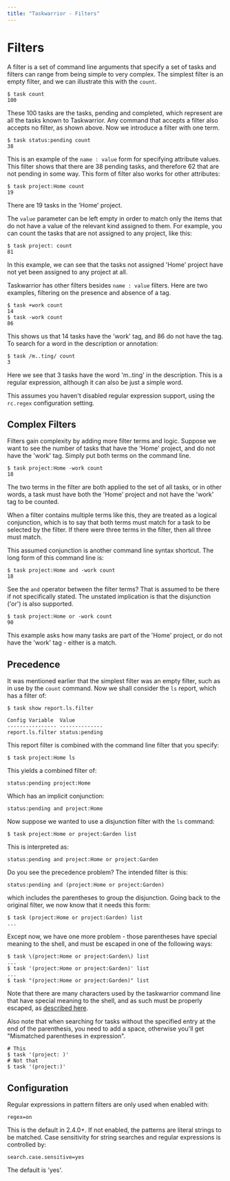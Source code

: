 ```yaml
---
title: "Taskwarrior - Filters"
---
```


# Filters

A filter is a set of command line arguments that specify a set of tasks and filters can range from being simple to very complex.
The simplest filter is an empty filter, and we can illustrate this with the `count`.

    $ task count
    100

These 100 tasks are the tasks, pending and completed, which represent are all the tasks known to Taskwarrior.
Any command that accepts a filter also accepts no filter, as shown above.
Now we introduce a filter with one term.

    $ task status:pending count
    38

This is an example of the `name : value` form for specifying attribute values.
This filter shows that there are 38 pending tasks, and therefore 62 that are not pending in some way.
This form of filter also works for other attributes:

    $ task project:Home count
    19

There are 19 tasks in the 'Home' project.

The `value` parameter can be left empty in order to match only the items that do not have a value of the relevant kind assigned to them.
For example, you can count the tasks that are not assigned to any project, like this:

    $ task project: count
    81

In this example, we can see that the tasks not assigned 'Home' project have not yet been assigned to any project at all.

Taskwarrior has other filters besides `name : value` filters.
Here are two examples, filtering on the presence and absence of a tag.

    $ task +work count
    14
    $ task -work count
    86

This shows us that 14 tasks have the 'work' tag, and 86 do not have the tag.
To search for a word in the description or annotation:

    $ task /m..ting/ count
    3

Here we see that 3 tasks have the word 'm..ting' in the description.
This is a regular expression, although it can also be just a simple word.

This assumes you haven't disabled regular expression support, using the `rc.regex` configuration setting.

## Complex Filters

Filters gain complexity by adding more filter terms and logic.
Suppose we want to see the number of tasks that have the 'Home' project, and do not have the 'work' tag.
Simply put both terms on the command line.

    $ task project:Home -work count
    18

The two terms in the filter are both applied to the set of all tasks, or in other words, a task must have both the 'Home' project and not have the 'work' tag to be counted.

When a filter contains multiple terms like this, they are treated as a logical conjunction, which is to say that both terms must match for a task to be selected by the filter.
If there were three terms in the filter, then all three must match.

This assumed conjunction is another command line syntax shortcut.
The long form of this command line is:

    $ task project:Home and -work count
    18

See the `and` operator between the filter terms?
That is assumed to be there if not specifically stated.
The unstated implication is that the disjunction ('or') is also supported.

    $ task project:Home or -work count
    90

This example asks how many tasks are part of the 'Home' project, or do not have the 'work' tag - either is a match.

## Precedence

It was mentioned earlier that the simplest filter was an empty filter, such as in use by the `count` command.
Now we shall consider the `ls` report, which has a filter of:

    $ task show report.ls.filter

    Config Variable  Value
    ---------------- --------------
    report.ls.filter status:pending

This report filter is combined with the command line filter that you specify:

    $ task project:Home ls

This yields a combined filter of:

    status:pending project:Home

Which has an implicit conjunction:

    status:pending and project:Home

Now suppose we wanted to use a disjunction filter with the `ls` command:

    $ task project:Home or project:Garden list

This is interpreted as:

    status:pending and project:Home or project:Garden

Do you see the precedence problem?
The intended filter is this:

    status:pending and (project:Home or project:Garden)

which includes the parentheses to group the disjunction.
Going back to the original filter, we now know that it needs this form:

    $ task (project:Home or project:Garden) list
    ...

Except now, we have one more problem - those parentheses have special meaning to the shell, and must be escaped in one of the following ways:

    $ task \(project:Home or project:Garden\) list
    ...
    $ task '(project:Home or project:Garden)' list
    ...
    $ task "(project:Home or project:Garden)" list

Note that there are many characters used by the taskwarrior command line that have special meaning to the shell, and as such must be properly escaped, as [described here](../escapes/).

Also note that when searching for tasks without the specified entry at the end of the parenthesis, you need to add a space, otherwise you'll get "Mismatched parentheses in expression".

    # This
    $ task '(project: )'
    # Not that
    $ task '(project:)'

## Configuration

Regular expressions in pattern filters are only used when enabled with:

    regex=on

This is the default in 2.4.0+.
If not enabled, the patterns are literal strings to be matched.
Case sensitivity for string searches and regular expressions is controlled by:

    search.case.sensitive=yes

The default is 'yes'.
